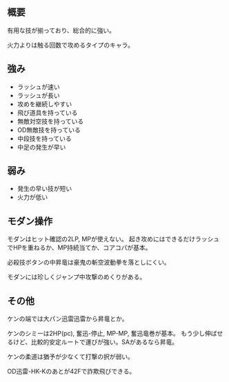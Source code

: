 ## 概要

有用な技が揃っており、総合的に強い。

火力よりは触る回数で攻めるタイプのキャラ。

## 強み

- ラッシュが速い
- ラッシュが長い
- 攻めを継続しやすい
- 飛び道具を持っている
- 無敵対空技を持っている
- OD無敵技を持っている
- 中段技を持っている
- 中足の発生が早い

## 弱み

- 発生の早い技が短い
- 火力が低い

## モダン操作

モダンはヒット確認の2LP, MPが使えない。
起き攻めにはできるだけラッシュでHPを重ねるか、MP持続当てか、コアコパが基本。

必殺技ボタンの中昇竜は豪鬼の斬空波動拳を落としにくい。

モダンには珍しくジャンプ中攻撃のめくりがある。

## その他

ケンの端では大パン迅雷迅雷から昇竜とか。

ケンのシミーは2HP(pc), 奮迅-停止, MP-MP, 奮迅竜巻が基本。
もう少し伸ばせるけど、比較的安定ルートで運びが強い。SAがあるなら昇竜。

ケンの柔道は猶予が少なくて打撃の択が弱い。

OD迅雷-HK-Kのあとが42Fで詐欺飛びできる。
